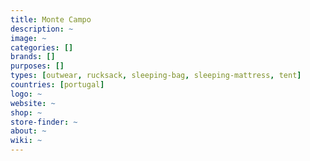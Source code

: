 ```yaml
---
title: Monte Campo
description: ~
image: ~
categories: []
brands: []
purposes: []
types: [outwear, rucksack, sleeping-bag, sleeping-mattress, tent]
countries: [portugal]
logo: ~
website: ~
shop: ~
store-finder: ~
about: ~
wiki: ~
---
```

